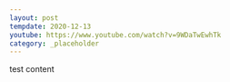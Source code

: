 ```yaml
---
layout: post
tempdate: 2020-12-13
youtube: https://www.youtube.com/watch?v=9WDaTwEwhTk
category: _placeholder
---
```

test content